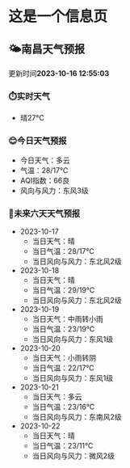 # 这是一个信息页 
## 🌤️**南昌**天气预报
更新时间**2023-10-16 12:55:03**
### ⏱️实时天气
- 晴27℃
### 😊今日天气预报
- 今日天气：多云
- 气温：28/17℃
- AQI指数：66良
- 风向与风力：东风3级
### 🤩未来六天天气预报
- 2023-10-17
  - 当日天气：晴
  - 当日气温：28/17℃
  - 当日风向与风力：东北风2级
- 2023-10-18
  - 当日天气：晴
  - 当日气温：29/19℃
  - 当日风向与风力：东北风2级
- 2023-10-19
  - 当日天气：中雨转小雨
  - 当日气温：23/19℃
  - 当日风向与风力：东风1级
- 2023-10-20
  - 当日天气：小雨转阴
  - 当日气温：22/17℃
  - 当日风向与风力：东风1级
- 2023-10-21
  - 当日天气：多云
  - 当日气温：23/16℃
  - 当日风向与风力：东南风2级
- 2023-10-22
  - 当日天气：晴
  - 当日气温：23/11℃
  - 当日风向与风力：微风2级

